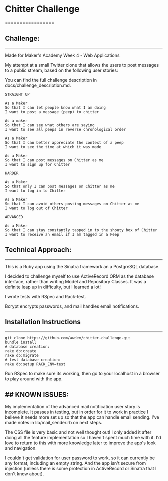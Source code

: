 # Chitter Challenge
=================

## Challenge:
-------
Made for Maker's Academy Week 4 - Web Applications

My attempt at a small Twitter clone that allows the users to post messages to a public stream, based on the following user stories:

You can find the full challenge description in docs/challenge_description.md.

```
STRAIGHT UP

As a Maker
So that I can let people know what I am doing  
I want to post a message (peep) to chitter

As a maker
So that I can see what others are saying  
I want to see all peeps in reverse chronological order

As a Maker
So that I can better appreciate the context of a peep
I want to see the time at which it was made

As a Maker
So that I can post messages on Chitter as me
I want to sign up for Chitter

HARDER

As a Maker
So that only I can post messages on Chitter as me
I want to log in to Chitter

As a Maker
So that I can avoid others posting messages on Chitter as me
I want to log out of Chitter

ADVANCED

As a Maker
So that I can stay constantly tapped in to the shouty box of Chitter
I want to receive an email if I am tagged in a Peep
```

## Technical Approach:
-----

This is a Ruby app using the Sinatra framework an a PostgreSQL database.

I decided to challenge myself to use ActiveRecord ORM as the database interface, rather than writing Model and Repository Classes. It was a definite leap up in difficulty, but I learned a lot! 

I wrote tests with RSpec and Rack-test.

Bcrypt encrypts passwords, and mail handles email notifications.


## Installation Instructions 
-----

```
git clone https://github.com/awdem/chitter-challenge.git
bundle install
# database creation:
rake db:create
rake db:migrate
# test database creation:
rake db:setup RACK_ENV=test
```

Run RSpec to make sure its working, then go to your localhost in a browser to play around with the app.


## KNOWN ISSUES:
-----

My implementation of the advanced mail notification user story is incomplete. It passes in testing, but in order for it to work in practice I believe it needs more set up so that the app can handle email sending. I've made notes in lib/mail_sender.rb on next steps.

The CSS file is very basic and not well thought out! I only added it after doing all the feature implementation so I haven't spent much time with it. I'd love to return to this with more knowledge later to improve the app's look and navigation. 

I couldn't get validation for user password to work, so it can currently be any format, including an empty string. And the app isn't secure from injection (unless there is some protection in ActiveRecord or Sinatra that I don't know about).

